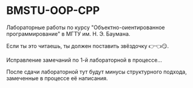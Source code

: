 # BMSTU-OOP-CPP
Лабораторные работы по курсу "Объектно-оиентированное программирование" в МГТУ им. Н. Э. Баумана.

Если ты это читаешь, ты должен поставить звёздочку :point_right::point_left::smirk:.

Исправление замечаний по 1-й лабораторной в процессе...

После сдачи лабораторной тут будут минусы структурного подхода, замеченные в процессе её написания.
